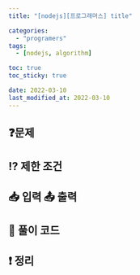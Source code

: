 ```yaml
---
title: "[nodejs][프로그래머스] title"

categories:
  - "programers"
tags:
  - [nodejs, algorithm]

toc: true
toc_sticky: true

date: 2022-03-10
last_modified_at: 2022-03-10
---
```


## ❓문제

## ⁉️ 제한 조건

## 📥 입력 📤 출력

## 📝 풀이 코드

## ❗️ 정리
